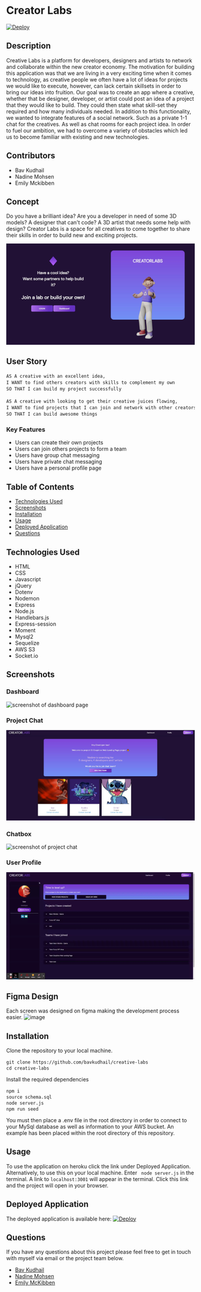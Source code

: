 # Creator Labs

[![Deploy](https://www.herokucdn.com/deploy/button.svg)](https://creativelabs-app.herokuapp.com/)

## Description

Creative Labs is a platform for developers, designers and artists to network and collaborate within the new creator economy. The motivation for building this application was that we are living in a very exciting time when it comes to technology, as creative people we often have a lot of ideas for projects we would like to execute, however, can lack certain skillsets in order to bring our ideas into fruition. Our goal was to create an app where a creative, whether that be designer, developer, or artist could post an idea of a project that they would like to build.
They could then state what skill-set they required and how many individuals needed. In addition to this functionality, we wanted to integrate features of a social network. Such as a private 1-1 chat for the creatives. As well as chat rooms for each project idea.
In order to fuel our ambition, we had to overcome a variety of obstacles which led us to become familiar with existing and new technologies.

## Contributors
* Bav Kudhail
* Nadine Mohsen
* Emily Mckibben

## Concept
Do you have a brilliant idea?
Are you a developer in need of some 3D models? A designer that can't code? A 3D artist that needs some help with design?
Creator Labs is a space for all creatives to come together to share their skills in order to build new and exciting projects.

![screenshot of landing page](/public/images/Landing.JPG)

## User Story
```md
AS A creative with an excellent idea,
I WANT to find others creators with skills to complement my own
SO THAT I can build my project successfully

AS A creative with looking to get their creative juices flowing,
I WANT to find projects that I can join and network with other creators
SO THAT I can build awesome things
```


### Key Features
* Users can create their own projects
* Users can join others projects to form a team
* Users have group chat messaging
* Users have private chat messaging
* Users have a personal profile page


## Table of Contents
- [Technologies Used](#technologies-used)
- [Screenshots](#screenshots)
- [Installation](#installation)
- [Usage](#usage)
- [Deployed Application](#deployed-application)
- [Questions](#questions)

## Technologies Used

- HTML
- CSS
- Javascript
- jQuery
- Dotenv
- Nodemon
- Express
- Node.js
- Handlebars.js
- Express-session
- Moment
- Mysql2
- Sequelize
- AWS S3
- Socket.io

## Screenshots

### Dashboard

![screenshot of dashboard page](/public/images/Dashboard-gif.gif)

### Project Chat

![screenshot of project page](/public/images/Project%20Page.JPG)

### Chatbox

![screenshot of project chat](/public/images/Chat.gif)

### User Profile

![screenshot of project chat](/public/images/Profile.gif)

## Figma Design
Each screen was designed on figma making the development process easier.
![image](https://user-images.githubusercontent.com/93915846/172047648-1efccc8b-2ff0-4778-90b4-0ce398ccf7e2.png)



## Installation

Clone the repository to your local machine.

```
git clone https://github.com/bavkudhail/creative-labs
cd creative-labs
```

Install the required dependencies

```
npm i
source schema.sql
node server.js
npm run seed
```

You must then place a .env file in the root directory in order to connect to your MySql database as well as information to your AWS bucket. An example has been placed within the root directory of this repository.

## Usage

To use the application on heroku click the link under Deployed Application.
Alternatively, to use this on your local machine. Enter ` node server.js` in the terminal. A link to `localhost:3001` will appear in the terminal. Click this link and the project will open in your browser.

## Deployed Application

The deployed application is available here:
[![Deploy](https://www.herokucdn.com/deploy/button.svg)](https://creativelabs-app.herokuapp.com/)

## Questions

If you have any questions about this project please feel free to get in touch with myself via email or the project team below.

- [Bav Kudhail](https://github.com/BavKudhail)
- [Nadine Mohsen](https://github.com/nadinemohsen)
- [Emily McKibben](https://github.com/empipio)
